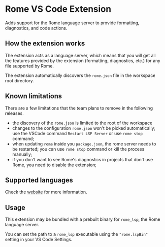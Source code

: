 # Rome VS Code Extension

Adds support for the Rome language server to provide formatting, diagnostics, and code actions.

## How the extension works

The extension acts as a language server, which means that you will get all the features
provided by the extension (formatting, diagnostics, etc.) for any file supported by Rome.

The extension automatically discovers the `rome.json` file in the workspace root directory.

## Known limitations

There are a few limitations that the team plans to remove in the following releases.

- the discovery of the `rome.json` is limited to the root of the workspace
- changes to the configuration `rome.json` won't be picked automatically; use the VSCode command
  `Restart LSP Server` or use `rome stop` command;
- when updating `rome` inside you `package.json`, the rome server needs to be restarted;
  you can use `rome stop` command or kill the process manually;
- if you don't want to see Rome's diagnostics in projects that don't use Rome, you need to disable
  the extension;

## Supported languages

Check the [website](https://rome.tools/#language-support) for more information.

## Usage

This extension may be bundled with a prebuilt binary for `rome_lsp`, the Rome language server.

You can set the path to a `rome_lsp` executable using the `"rome.lspBin"` setting in your VS Code Settings.
